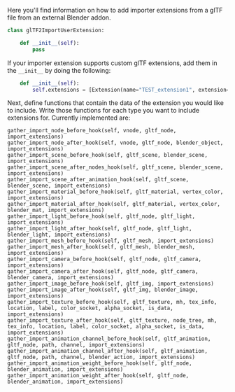 Here you'll find information on how to add importer extensions from a glTF file from an external Blender addon.


```python
class glTF2ImportUserExtension:

    def __init__(self):
        pass
```

If your importer extension supports custom glTF extensions, add them in the `__init__` by doing the following:

```python
    def __init__(self):
        self.extensions = [Extension(name="TEST_extension1", extension={}, required=True), Extension(name="TEST_extension2", extension={}, required=False)]
```

Next, define functions that contain the data of the extension you would like to include. Write those functions for each type you want to include extensions for. Currently implemented are:

```
gather_import_node_before_hook(self, vnode, gltf_node, import_extensions)
gather_import_node_after_hook(self, vnode, gltf_node, blender_object, import_extensions)
gather_import_scene_before_hook(self, gltf_scene, blender_scene, import_extensions)
gather_import_scene_after_nodes_hook(self, gltf_scene, blender_scene, import_extensions)
gather_import_scene_after_animation_hook(self, gltf_scene, blender_scene, import_extensions)
gather_import_material_before_hook(self, gltf_material, vertex_color, import_extensions)
gather_import_material_after_hook(self, gltf_material, vertex_color, blender_mat, import_extensions)
gather_import_light_before_hook(self, gltf_node, gltf_light, import_extensions)
gather_import_light_after_hook(self, gltf_node, gltf_light, blender_light, import_extensions)
gather_import_mesh_before_hook(self, gltf_mesh, import_extensions)
gather_import_mesh_after_hook(self, gltf_mesh, blender_mesh, import_extensions)
gather_import_camera_before_hook(self, gltf_node, gltf_camera, import_extensions)
gather_import_camera_after_hook(self, gltf_node, gltf_camera, blender_camera, import_extensions)
gather_import_image_before_hook(self, gltf_img, import_extensions)
gather_import_image_after_hook(self, gltf_img, blender_image, import_extensions)
gather_import_texture_before_hook(self, gltf_texture, mh, tex_info, location, label, color_socket, alpha_socket, is_data, import_extensions)
gather_import_texture_after_hook(self, gltf_texture, node_tree, mh, tex_info, location, label, color_socket, alpha_socket, is_data, import_extensions)
gather_import_animation_channel_before_hook(self, gltf_animation, gltf_node, path, channel, import_extensions)
gather_import_animation_channel_after_hook(self, gltf_animation, gltf_node, path, channel, blender_action, import_extensions)
gather_import_animation_weight_before_hook(self, gltf_node, blender_animation, import_extensions)
gather_import_animation_weight_after_hook(self, gltf_node, blender_animation, import_extensions)
```
